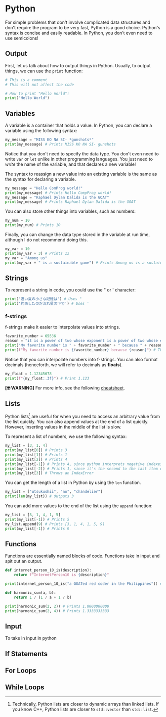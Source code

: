 # Python
For simple problems that don't involve complicated data structures and don't require the program to be very fast, Python is a good choice. Python's syntax is concise and easily readable. In Python, you don't even need to use semicolons!

## Output

First, let us talk about how to output things in Python. Usually, to output things, we can use the `print` function:

```python
# This is a comment
# This will not affect the code

# How to print "Hello World":
print("Hello World")
```

## Variables

A variable is a container that holds a value. In Python, you can declare a variable using the following syntax:

```python
my_message = "MISS KO NA SI- *gunshots*"
print(my_message) # Prints MISS KO NA SI- gunshots
```

Notice that you don't need to specify the data type. You don't even need to write `var` or `let` unlike in other programming languages. You just need to *write* the name of the variable, and that declares a new variable!

The syntax to reassign a new value into an existing variable is the same as the syntax for declaring a variable.

```python
my_message = "Hello ComProg world!"
print(my_message) # Prints Hello CompProg world!
my_message = "Raphael Dylan Dalida is the GOAT"
print(my_message) # Prints Raphael Dylan Dalida is the GOAT
```

You can also store other things into variables, such as numbers:

```python
my_num = 10
print(my_num) # Prints 10
```

Finally, you can change the data type stored in the variable at run time, although I do not recommend doing this.

```python
my_var = 10
print(my_var + 3) # Prints 13
my_var = "Among us"
print(my_var + " is a sustainable game") # Prints Among us is a sustainable game
```

## Strings

To represent a string in code, you could use the " or ' character:

```python
print("遠い夏の小さな記憶は") # Uses "
print('約束したのだ流れ星の下で') # Uses '
```

### f-strings

f-strings make it easier to interpolate values into strings.

```python
favorite_number = 65536
reason = "it is a power of two whose exponent is a power of two whose exponent is a power of two"
print("My favorite number is " + favorite_number + " because " + reason)
print(f"My favorite number is {favorite_number} because {reason}") # The output of these two print statements are the same
```

Notice that you can interpolate numbers into f-strings. You can also format decimals (henceforth, we will refer to decimals as **floats**).

```python
my_float = 1.12345678
print(f"{my_float:.3f}") # Print 1.123
```

**[🤓 WARNING]** For more info, see the following [cheatsheet](https://fstring.help/cheat/).

## Lists
Python lists[^🤓1] are useful for when you need to access an arbitrary value from the list quickly. You can also append values at the end of a list quickly. However, inserting values in the middle of the list is slow.

[^🤓1]: Technically, Python lists are closer to dynamic arrays than linked lists. If you know C++, Python lists are closer to `std::vector` than `std::list`.

To represent a list of numbers, we use the following syntax:

```python
my_list = [3, 1, 4]
print(my_list[0]) # Prints 3
print(my_list[1]) # Prints 1
print(my_list[2]) # Prints 4
print(my_list[-1]) # Prints 4, since python interprets negative indexes as the nth number from the end of the list.
print(my_list[-2]) # Prints 1, since it's the second to the last item of the list
print(my_list[3]) # Throws an IndexError
```

You can get the length of a list in Python by using the `len` function.

```python
my_list = ["utsukushii", "no", "chandelier"]
print(len(my_list)) # Outputs 3
```

You can add more values to the end of the list using the `append` function:

```python
my_list = [3, 1, 4, 1, 5]
print(my_list[-1]) # Prints 5
my_list.append(9) # Prints [3, 1, 4, 1, 5, 9]
print(my_list[-1]) # Prints 9
```

## Functions
Functions are essentially named blocks of code. Functions take in input and spit out an output.

```python
def internet_person_10_is(description):
    return f"InternetPerson10 is {description}"

print(internet_person_10_is("a GOATed red coder in the Philippines")) # Outputs "InternetPerson10"

def harmonic_sum(a, b):
    return 1 / (1 / a + 1 / b)

print(harmonic_sum(2, 2)) # Prints 1.0000000000
print(harmonic_sum(2, 4)) # Prints 1.3333333333
```

## Input

To take in input in python 

## If Statements

## For Loops

## While Loops
